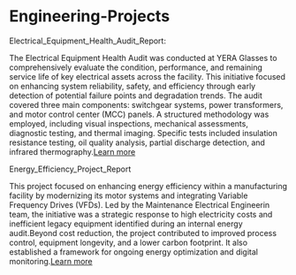 # Engineering-Projects

Electrical_Equipment_Health_Audit_Report: 

The Electrical Equipment Health Audit was conducted at YERA Glasses to comprehensively evaluate the condition, performance, and remaining service life of key electrical assets across the facility. This initiative focused on enhancing system reliability, safety, and efficiency through early detection of potential failure points and degradation trends. The audit covered three main components: switchgear systems, power transformers, and motor control center (MCC) panels. A structured methodology was employed, including visual inspections, mechanical assessments, diagnostic testing, and thermal imaging. Specific tests included insulation resistance testing, oil quality analysis, partial discharge detection, and infrared thermography.[Learn more](Electrical_Equipment_Health_Audit_Report.pdf)

Energy_Efficiency_Project_Report

This project focused on enhancing energy efficiency within a manufacturing facility by modernizing its motor systems and integrating Variable Frequency Drives (VFDs). Led by the Maintenance Electrical Engineerin team, the initiative was a strategic response to high electricity costs and inefficient legacy equipment identified during an internal energy audit.Beyond cost reduction, the project contributed to improved process control, equipment longevity, and a lower carbon footprint. It also established a framework for ongoing energy optimization and digital monitoring.[Learn more](https://github.com/YashParmar18/Engineering-Projects/blob/main/Electrical_Equipment_Health_Audit_Report.pdf)


